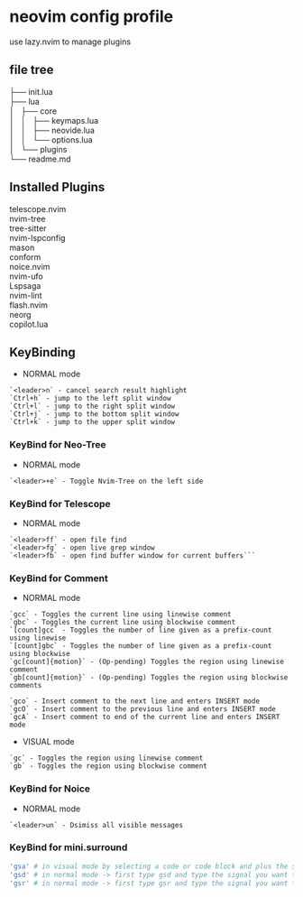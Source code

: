# neovim config profile

use lazy.nvim to manage plugins

## file tree

├── init.lua<br>
├── lua<br>
│   ├── core<br>
│   │   ├── keymaps.lua<br>
│   │   ├── neovide.lua<br>
│   │   └── options.lua<br>
│   └── plugins<br>
└── readme.md<br>

## Installed Plugins

telescope.nvim<br>
nvim-tree<br>
tree-sitter<br>
nvim-lspconfig<br>
mason<br>
conform<br>
noice.nvim<br>
nvim-ufo<br>
Lspsaga<br>
nvim-lint<br>
flash.nvim<br>
neorg<br>
copilot.lua<br>

## KeyBinding

- NORMAL mode

```help
`<leader>n` - cancel search result highlight
`Ctrl+h` - jump to the left split window
`Ctrl+l` - jump to the right split window
`Ctrl+j` - jump to the bottom split window
`Ctrl+k` - jump to the upper split window
```

### KeyBind for Neo-Tree

- NORMAL mode

```help
`<leader>+e` - Toggle Nvim-Tree on the left side
```

### KeyBind for Telescope

- NORMAL mode

````help
`<leader>ff` - open file find
`<leader>fg` - open live grep window
`<leader>fb` - open find buffer window for current buffers```
````

### KeyBind for Comment

- NORMAL mode

```help
`gcc` - Toggles the current line using linewise comment
`gbc` - Toggles the current line using blockwise comment
`[count]gcc` - Toggles the number of line given as a prefix-count using linewise
`[count]gbc` - Toggles the number of line given as a prefix-count using blockwise
`gc[count]{motion}` - (Op-pending) Toggles the region using linewise comment
`gb[count]{motion}` - (Op-pending) Toggles the region using blockwise comments
```

```help
`gco` - Insert comment to the next line and enters INSERT mode
`gcO` - Insert comment to the previous line and enters INSERT mode
`gcA` - Insert comment to end of the current line and enters INSERT mode
```

- VISUAL mode

```help
`gc` - Toggles the region using linewise comment
`gb` - Toggles the region using blockwise comment
```

### KeyBind for Noice

- NORMAL mode

```help
`<leader>un` - Dsimiss all visible messages
```

### KeyBind for mini.surround

```bash
'gsa' # in visual mode by selecting a code or code block and plus the signal you decided to use.
'gsd' # in normal mode -> first type gsd and type the signal you want to remove.
'gsr' # in normal mode -> first type gsr and type the signal you want to replace and finally type the new signal.
```
